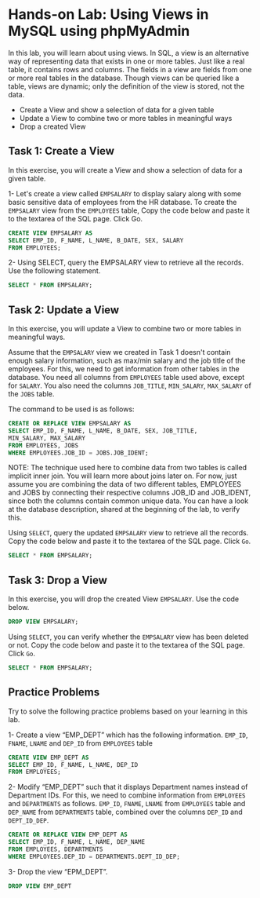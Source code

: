 # Hands-on Lab: Using Views in MySQL using phpMyAdmin

In this lab, you will learn about using views. In SQL, a view is an alternative way of representing data that exists in one or more tables. Just like a real table, it contains rows and columns. The fields in a view are fields from one or more real tables in the database. Though views can be queried like a table, views are dynamic; only the definition of the view is stored, not the data.

- Create a View and show a selection of data for a given table
- Update a View to combine two or more tables in meaningful ways
- Drop a created View

## Task 1: Create a View
In this exercise, you will create a View and show a selection of data for a given table.

1- Let's create a view called `EMPSALARY` to display salary along with some basic sensitive data of employees from the HR database. To create the `EMPSALARY` view from the `EMPLOYEES` table, Copy the code below and paste it to the textarea of the SQL page. Click Go.



```sql
CREATE VIEW EMPSALARY AS
SELECT EMP_ID, F_NAME, L_NAME, B_DATE, SEX, SALARY
FROM EMPLOYEES;
```

2- Using SELECT, query the EMPSALARY view to retrieve all the records. Use the following statement.

```sql
SELECT * FROM EMPSALARY;
```

## Task 2: Update a View

In this exercise, you will update a View to combine two or more tables in meaningful ways.

Assume that the `EMPSALARY` view we created in Task 1 doesn't contain enough salary information, such as max/min salary and the job title of the employees. For this, we need to get information from other tables in the database. You need all columns from `EMPLOYEES` table used above, except for `SALARY`. You also need the columns `JOB_TITLE`, `MIN_SALARY`, `MAX_SALARY` of the `JOBS` table.

The command to be used is as follows:

```sql
CREATE OR REPLACE VIEW EMPSALARY AS
SELECT EMP_ID, F_NAME, L_NAME, B_DATE, SEX, JOB_TITLE,
MIN_SALARY, MAX_SALARY
FROM EMPLOYEES, JOBS
WHERE EMPLOYEES.JOB_ID = JOBS.JOB_IDENT;
```

NOTE: The technique used here to combine data from two tables is called implicit inner join. You will learn more about joins later on. For now, just assume you are combining the data of two different tables, EMPLOYEES and JOBS by connecting their respective columns JOB_ID and JOB_IDENT, since both the columns contain common unique data. You can have a look at the database description, shared at the beginning of the lab, to verify this.

Using `SELECT`, query the updated `EMPSALARY` view to retrieve all the records. Copy the code below and paste it to the textarea of the SQL page. Click `Go`.

```sql
SELECT * FROM EMPSALARY;
```

## Task 3: Drop a View

In this exercise, you will drop the created View `EMPSALARY`.
Use the code below.



```sql
DROP VIEW EMPSALARY;
```

Using `SELECT`, you can verify whether the `EMPSALARY` view has been deleted or not. Copy the code below and paste it to the textarea of the SQL page. Click `Go`.
```sql
SELECT * FROM EMPSALARY;
```

## Practice Problems

Try to solve the following practice problems based on your learning in this lab.

1- Create a view “EMP_DEPT” which has the following information.
`EMP_ID`, `FNAME`, `LNAME` and `DEP_ID` from `EMPLOYEES` table

```sql
CREATE VIEW EMP_DEPT AS
SELECT EMP_ID, F_NAME, L_NAME, DEP_ID
FROM EMPLOYEES;
```

2- Modify “EMP_DEPT” such that it displays Department names instead of Department IDs. For this, we need to combine information from `EMPLOYEES` and `DEPARTMENTS` as follows.
`EMP_ID`, `FNAME`, `LNAME` from `EMPLOYEES` table and
`DEP_NAME` from `DEPARTMENTS` table, combined over the columns `DEP_ID` and `DEPT_ID_DEP`.

```sql
CREATE OR REPLACE VIEW EMP_DEPT AS
SELECT EMP_ID, F_NAME, L_NAME, DEP_NAME
FROM EMPLOYEES, DEPARTMENTS
WHERE EMPLOYEES.DEP_ID = DEPARTMENTS.DEPT_ID_DEP;
```

3- Drop the view “EPM_DEPT”.

```sql
DROP VIEW EMP_DEPT
```